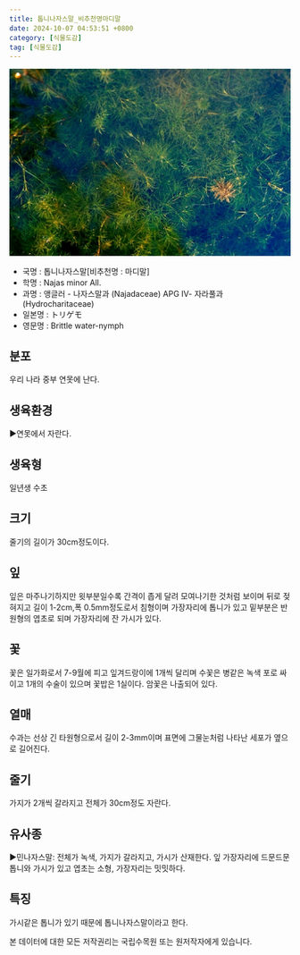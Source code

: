 ```yaml
---
title: 톱니나자스말_비추천명마디말
date: 2024-10-07 04:53:51 +0800
category: [식물도감]
tag: [식물도감]
---
```




![톱니나자스말[비추천명 : 마디말]](/assets/img/fileUpload/plants/basic/Najadaceae/Najas/11998/11998_1_th2.jpg)
- 국명 : 톱니나자스말[비추천명 : 마디말]
- 학명 : Najas minor All.
- 과명 : 앵글러 - 나자스말과 (Najadaceae) APG Ⅳ- 자라풀과 (Hydrocharitaceae)
- 일본명 : トリゲモ
- 영문명 : Brittle water-nymph


## 분포
우리 나라 중부 연못에 난다.
## 생육환경
▶연못에서 자란다.
## 생육형
일년생 수초
## 크기
줄기의 길이가 30cm정도이다.
## 잎
잎은 마주나기하지만 윗부분일수록 간격이 좁게 달려 모여나기한 것처럼 보이며 뒤로 젖혀지고 길이 1-2cm,폭 0.5mm정도로서 침형이며 가장자리에 톱니가 있고 밑부분은 반원형의 엽초로 되며 가장자리에 잔 가시가 있다.
## 꽃
꽃은 일가화로서 7-9월에 피고 잎겨드랑이에 1개씩 달리며 수꽃은 병같은 녹색 포로 싸이고 1개의 수술이 있으며 꽃밥은 1실이다. 암꽃은 나출되어 있다.
## 열매
수과는 선상 긴 타원형으로서 길이 2-3mm이며 표면에 그물눈처럼 나타난 세포가 옆으로 길어진다.
## 줄기
가지가 2개씩 갈라지고 전체가 30cm정도 자란다.
## 유사종
▶민나자스말: 전체가 녹색, 가지가 갈라지고, 가시가 산재한다. 잎 가장자리에 드문드문 톱니와 가시가 있고 엽초는 소형, 가장자리는 밋밋하다.
## 특징
가시같은 톱니가 있기 때문에 톱니나자스말이라고 한다.






본 데이터에 대한 모든 저작권리는 국립수목원 또는 원저작자에게 있습니다.
